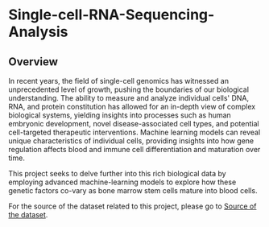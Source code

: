 # Single-cell-RNA-Sequencing-Analysis

## Overview 

In recent years, the field of single-cell genomics has witnessed an unprecedented level of growth, pushing the boundaries of our biological understanding. The ability to measure and analyze individual cells' DNA, RNA, and protein constitution has allowed for an in-depth view of complex biological systems, yielding insights into processes such as human embryonic development, novel disease-associated cell types, and potential cell-targeted therapeutic interventions. Machine learning models can reveal unique characteristics of individual cells, providing insights into how gene regulation affects blood and immune cell differentiation and maturation over time.

This project seeks to delve further into this rich biological data by employing advanced machine-learning models to explore how these genetic factors co-vary as bone marrow stem cells mature into blood cells.

For the source of the dataset related to this project, please go to [Source of the dataset](https://www.google.com/](https://www.kaggle.com/competitions/open-problems-multimodal/data)https://www.kaggle.com/competitions/open-problems-multimodal/data).
